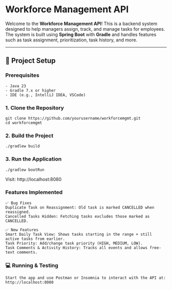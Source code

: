# Workforce Management API

Welcome to the **Workforce Management API**! This is a backend system designed to help managers assign, track, and manage tasks for employees. The system is built using **Spring Boot** with **Gradle** and handles features such as task assignment, prioritization, task history, and more.

---

## 🚀 Project Setup

### Prerequisites
    - Java 23
    - Gradle 7.x or higher
    - IDE (e.g., IntelliJ IDEA, VSCode)

### 1. Clone the Repository
    git clone https://github.com/yourusername/workforcemgmt.git
    cd workforcemgmt

### 2. Build the Project
    ./gradlew build
  
### 3. Run the Application
    ./gradlew bootRun
  
Visit: http://localhost:8080

### Features Implemented
    ✅ Bug Fixes
    Duplicate Task on Reassignment: Old task is marked CANCELLED when reassigned.
    Cancelled Tasks Hidden: Fetching tasks excludes those marked as CANCELLED.

    ✅ New Features
    Smart Daily Task View: Shows tasks starting in the range + still active tasks from earlier.
    Task Priority: Add/change task priority (HIGH, MEDIUM, LOW).
    Task Comments & Activity History: Tracks all events and allows free-text comments.

### 💻 Running & Testing
    Start the app and use Postman or Insomnia to interact with the API at:
    http://localhost:8080
